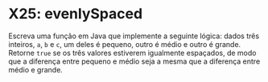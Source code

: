 # X25: evenlySpaced

Escreva uma função em Java que implemente a seguinte lógica: dados três inteiros, `a`, `b` e `c`, um deles é pequeno, outro é médio e outro é grande. Retorne `true` se os três valores estiverem igualmente espaçados, de modo que a diferença entre pequeno e médio seja a mesma que a diferença entre médio e grande.
